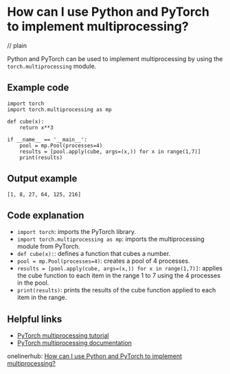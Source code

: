 # How can I use Python and PyTorch to implement multiprocessing?
// plain

Python and PyTorch can be used to implement multiprocessing by using the `torch.multiprocessing` module.

## Example code

```
import torch
import torch.multiprocessing as mp

def cube(x):
    return x**3

if __name__ == '__main__':
    pool = mp.Pool(processes=4)
    results = [pool.apply(cube, args=(x,)) for x in range(1,7)]
    print(results)

```
## Output example

```
[1, 8, 27, 64, 125, 216]
```

## Code explanation

- `import torch`: imports the PyTorch library.
- `import torch.multiprocessing as mp`: imports the multiprocessing module from PyTorch.
- `def cube(x):`: defines a function that cubes a number.
- `pool = mp.Pool(processes=4)`: creates a pool of 4 processes.
- `results = [pool.apply(cube, args=(x,)) for x in range(1,7)]`: applies the cube function to each item in the range 1 to 7 using the 4 processes in the pool.
- `print(results)`: prints the results of the cube function applied to each item in the range.

## Helpful links
- [PyTorch multiprocessing tutorial](https://pytorch.org/tutorials/beginner/multiprocessing_tutorial.html)
- [PyTorch multiprocessing documentation](https://pytorch.org/docs/stable/multiprocessing.html)

onelinerhub: [How can I use Python and PyTorch to implement multiprocessing?](https://onelinerhub.com/python-pytorch/how-can-i-use-python-and-pytorch-to-implement-multiprocessing)